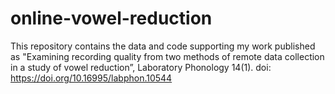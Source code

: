 # online-vowel-reduction
This repository contains the data and code supporting my work published as "Examining recording quality from two methods of remote data collection in a study of vowel reduction”, Laboratory Phonology 14(1). doi: https://doi.org/10.16995/labphon.10544
